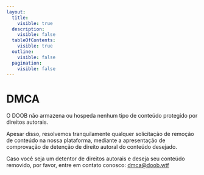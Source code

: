 ```yaml
---
layout:
  title:
    visible: true
  description:
    visible: false
  tableOfContents:
    visible: true
  outline:
    visible: false
  pagination:
    visible: false
---
```


# DMCA

O DOOB não armazena ou hospeda nenhum tipo de conteúdo protegido por direitos autorais.

Apesar disso, resolvemos tranquilamente qualquer solicitação de remoção de conteúdo na nossa plataforma, mediante a apresentação de comprovação de detenção de direito autoral do conteúdo desejado.

Caso você seja um detentor de direitos autorais e deseja seu conteúdo removido, por favor, entre em contato conosco: [dmca@doob.wtf](mailto:dmca@doob.wtf)
